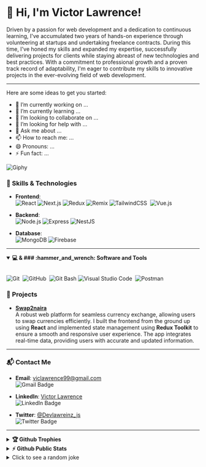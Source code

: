 
# 👋 Hi, I'm Victor Lawrence!

Driven by a passion for web development and a dedication to continuous learning, I've accumulated two years of hands-on experience through volunteering at startups and undertaking freelance contracts. During this time, I've honed my skills and expanded my expertise, successfully delivering projects for clients while staying abreast of new technologies and best practices. With a commitment to professional growth and a proven track record of adaptability, I'm eager to contribute my skills to innovative projects in the ever-evolving field of web development.

---

Here are some ideas to get you started:

- 🔭 I’m currently working on ...
- 🌱 I’m currently learning ...
- 👯 I’m looking to collaborate on ...
- 🤔 I’m looking for help with ...
- 💬 Ask me about ...
- 📫 How to reach me: ...
- 😄 Pronouns: ...
- ⚡ Fun fact: ...


![Giphy](https://media.giphy.com/media/YbXLZ6dymH758xSEbM/giphy.gif)


### 🚀 Skills & Technologies

- **Frontend**:  
  ![React](https://img.shields.io/badge/-React-61DAFB?style=for-the-badge&logo=react&logoColor=black) 
  ![Next.js](https://img.shields.io/badge/-Next.js-black?style=for-the-badge&logo=nextdotjs) 
  ![Redux](https://img.shields.io/badge/-Redux-764ABC?style=for-the-badge&logo=redux)
  ![Remix](https://img.shields.io/badge/-Remix-000000?style=for-the-badge&logo=remix)
  ![TailwindCSS](https://img.shields.io/badge/-Tailwind_CSS-38B2AC?style=for-the-badge&logo=tailwind-css&logoColor=white)&nbsp;
  ![Vue.js](https://img.shields.io/badge/-Vue.js-4FC08D?style=for-the-badge&logo=vuedotjs&logoColor=white)

- **Backend**:  
  ![Node.js](https://img.shields.io/badge/-Node.js-339933?style=for-the-badge&logo=nodedotjs&logoColor=white)
  ![Express](https://img.shields.io/badge/-Express-000000?style=for-the-badge&logo=express)
  ![NestJS](https://img.shields.io/badge/-NestJS-E0234E?style=for-the-badge&logo=nestjs)

- **Database**:  
  ![MongoDB](https://img.shields.io/badge/-MongoDB-47A248?style=for-the-badge&logo=mongodb&logoColor=white) 
  ![Firebase](https://img.shields.io/badge/-Firebase-FFCA28?style=for-the-badge&logo=firebase)

---
<details open>
<summary><b>💻 & ### :hammer_and_wrench: Software and Tools</b></summary>
<br>

![Git](https://img.shields.io/badge/-Git-F05032?style=for-the-badge&logo=git&logoColor=white)&nbsp;
![GitHub](https://img.shields.io/badge/-GitHub-181717?style=for-the-badge&logo=github)&nbsp;
![Git Bash](https://img.shields.io/badge/-Git%20Bash-33BDBD?style=for-the-badge&logo=GNU%20Bash&logoColor=white)
![Visual Studio Code](https://img.shields.io/badge/-VSCODE-007ACC?style=for-the-badge&&logo=visual-studio-code&logoColor=white)&nbsp;
![Postman](https://img.shields.io/badge/-Postman-FF6C37?style=for-the-badge&logo=postman&logoColor=white)&nbsp;
<br>



### 🌟 Projects

- **[Swap2naira](https://swap2naira.com)**  
  A robust web platform for seamless currency exchange, allowing users to swap currencies efficiently. I built the frontend from the ground up using **React** and implemented state management using **Redux Toolkit** to ensure a smooth and responsive user experience. The app integrates real-time data, providing users with accurate and updated information.

---

### 📬 Contact Me

- **Email**: [viclawrence99@gmail.com](mailto:viclawrence99@gmail.com)  
  ![Gmail Badge](https://img.shields.io/badge/-Email-D14836?style=flat-square&logo=Gmail&logoColor=white)

- **LinkedIn**: [Victor Lawrence](https://www.linkedin.com/in/victor-lawrence-b75190254)  
  ![LinkedIn Badge](https://img.shields.io/badge/-Victor%20Lawrence-blue?style=flat-square&logo=Linkedin&logoColor=white)

- **Twitter**: [@Devlawreinz_js](https://x.com/Devlawreinz_js)  
  ![Twitter Badge](https://img.shields.io/badge/-Devlawreinz_js-1DA1F2?style=flat-square&logo=Twitter&logoColor=white)

---

<details>
<summary><b>🏆 Github Trophies</b></summary>
<br>
<p align="center">
<img src="https://github-profile-trophy.vercel.app/?username=Viclaww&theme=discord" alt="Viclaww" />
</p>
</details>

<details>
<summary><b>⚡ Github Public Stats</b></summary>
<br>


[![GitHub Streak](http://github-readme-streak-stats.herokuapp.com?user=Viclaww&theme=dark&background=000000)](https://git.io/streak-stats)
  ![Github stats](https://github-readme-stats.vercel.app/api?username=Viclaww)
<p align="center">
<img src="https://github-readme-stats.vercel.app/api?username=Viclaww&show_icons=true&theme=radical&count_private=true" alt="Viclaww" width="420"/>&nbsp;<img src="https://github-readme-stats.vercel.app/api/top-langs/?username=Viclaww&layout=compact&theme=radical&count_private=true" alt="Dayveed021" height="165">
</p>
<img src="https://visitor-badge.glitch.me/badge?page_id=Viclaww.Viclaww">
</details>

  <details>
  <summary>Click to see a random joke</summary>
  <div align="center">

  ![Jokes Card](https://readme-jokes.vercel.app/api?theme=halloween)

  </div>
</details>


